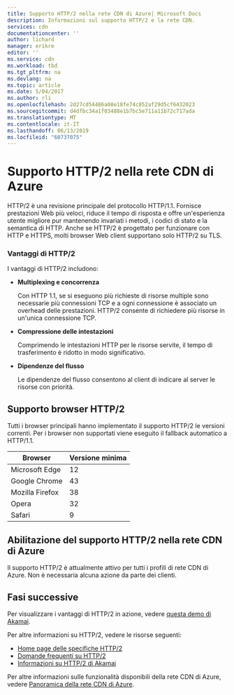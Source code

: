 ```yaml
---
title: Supporto HTTP/2 nella rete CDN di Azure| Microsoft Docs
description: Informazioni sul supporto HTTP/2 e la rete CDN.
services: cdn
documentationcenter: ''
author: lichard
manager: erikre
editor: ''
ms.service: cdn
ms.workload: tbd
ms.tgt_pltfrm: na
ms.devlang: na
ms.topic: article
ms.date: 5/04/2017
ms.author: rli
ms.openlocfilehash: 2d27cd54486a08e18fe74c852af29d5cf6432023
ms.sourcegitcommit: d4dfbc34a1f03488e1b7bc5e711a11b72c717ada
ms.translationtype: MT
ms.contentlocale: it-IT
ms.lasthandoff: 06/13/2019
ms.locfileid: "60737075"
---
```

# <a name="http2-support-in-azure-cdn"></a>Supporto HTTP/2 nella rete CDN di Azure

HTTP/2 è una revisione principale del protocollo HTTP/1.1\. Fornisce prestazioni Web più veloci, riduce il tempo di risposta e offre un'esperienza utente migliore pur mantenendo invariati i metodi, i codici di stato e la semantica di HTTP. Anche se HTTP/2 è progettato per funzionare con HTTP e HTTPS, molti browser Web client supportano solo HTTP/2 su TLS.

### <a name="http2-benefits"></a>Vantaggi di HTTP/2

I vantaggi di HTTP/2 includono:

*   **Multiplexing e concorrenza**

    Con HTTP 1.1, se si eseguono più richieste di risorse multiple sono necessarie più connessioni TCP e a ogni connessione è associato un overhead delle prestazioni. HTTP/2 consente di richiedere più risorse in un'unica connessione TCP.

*   **Compressione delle intestazioni**

    Comprimendo le intestazioni HTTP per le risorse servite, il tempo di trasferimento è ridotto in modo significativo.

*   **Dipendenze del flusso**

    Le dipendenze del flusso consentono al client di indicare al server le risorse con priorità.


## <a name="http2-browser-support"></a>Supporto browser HTTP/2

Tutti i browser principali hanno implementato il supporto HTTP/2 le versioni correnti. Per i browser non supportati viene eseguito il fallback automatico a HTTP/1.1.

|Browser|Versione minima|
|-------------|------------|
|Microsoft Edge| 12|
|Google Chrome| 43|
|Mozilla Firefox| 38|
|Opera| 32|
|Safari| 9|

## <a name="enabling-http2-support-in-azure-cdn"></a>Abilitazione del supporto HTTP/2 nella rete CDN di Azure

Il supporto HTTP/2 è attualmente attivo per tutti i profili di rete CDN di Azure. Non è necessaria alcuna azione da parte dei clienti.

## <a name="next-steps"></a>Fasi successive

Per visualizzare i vantaggi di HTTP/2 in azione, vedere [questa demo di Akamai](https://http2.akamai.com/demo).

Per altre informazioni su HTTP/2, vedere le risorse seguenti:

*   [Home page delle specifiche HTTP/2](https://http2.github.io/)
*   [Domande frequenti su HTTP/2](https://http2.github.io/faq/)
*   [Informazioni su HTTP/2 di Akamai](https://http2.akamai.com/)

Per altre informazioni sulle funzionalità disponibili della rete CDN di Azure, vedere [Panoramica della rete CDN di Azure](https://azure.microsoft.com/documentation/articles/cdn-overview/).